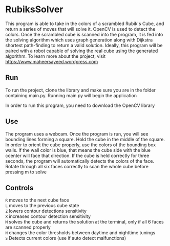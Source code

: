 # RubiksSolver

This program is able to take in the colors of a scrambled Rubik's Cube, and return a series of moves that will solve it. OpenCV is used to detect the colors. Once the scrambled cube is scanned into the program, it is fed into the solving algorithm which uses graph generation along with Dijkstra shortest path-finding to return a valid solution. Ideally, this program will be paired with a robot capable of solving the real cube using the generated algorithm. To learn more about the project, visit https://www.maheersayeed.wordpress.com

## Run
To run the project, clone the library and make sure you are in the folder containing main.py. Running main.py will begin the application

In order to run this program, you need to download the OpenCV library 

## Use
The program uses a webcam. Once the program is run, you will see bounding lines forming a square. Hold the cube in the middle of the square.
In order to orient the cube properly, use the colors of the bounding box walls. If the wall color is blue, that means the cube side with the blue ccenter will face that direction. 
If the cube is held correctly for three seconds, the program will automatically detects the colors of the face.
Rotate through all six faces correctly to scan the whole cube before pressing m to solve


## Controls

`R` moves to the next cube face  
`L` moves to the previous cube state  
`Z` lowers contour detections sensitivity  
`X` increases contour detection sensitivity  
`M` solves the cube and returns the solution at the terminal, only if all 6 faces are scanned properly  
`N` changes the color thresholds between daytime and nighttime tunings  
`S` Detects current colors (use if auto detect malfunctions)  
